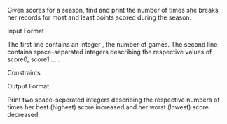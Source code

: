 Given scores for a season, find and print the number of times she breaks her records for most and least points scored during the season.

Input Format

The first line contains an integer , the number of games.
The second line contains  space-separated integers describing the respective values of score0, score1......

Constraints

Output Format

Print two space-seperated integers describing the respective numbers of times her best (highest) score increased and her worst (lowest) score decreased.
